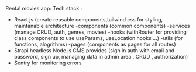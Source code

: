 Rental movies app:
Tech stack : 
- React.js (create reusable components,tailwind css for styling, maintanable architecture 
            -components (common components)
            -services (manage CRUD, auth, genres, movies)
            -hooks (withRouter for providing class components to use useParams, useLocation hooks ...)
            -utils (for functions, alogrithms)
            -pages (components as pages for all routes)
- Strapi headless Node.js CMS provides (sign in auth with email and password, sign up, managing data in admin area , CRUD , authorization)   
- Sentry for monitoring errors
